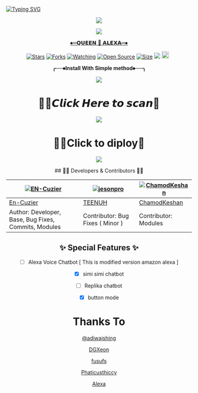 
  <a href="https://github.com/En-cuzier/Queen-Alexa-MD"><img src="https://readme-typing-svg.herokuapp.com/?size=29&width=800&lines=WELCOME+TO+THE+QUEEN+ALEXA+MD+VERSION+PROJECT.;MADE+IN+ALEXA.+DEPLOY+YOUR+BOT+FREE."
            alt="Typing SVG"
        />
    </a>
</p>
<div align="center">
  <p align="center">

 <a href="https://github.com/En-cuzier/Queen-Alexa-MD"><img src="https://telegra.ph/file/b373cf75c9fddb6721650.jpg">

  </p>    <a/>
 
  <a href="https://github.com/En-cuzier/Queen-Alexa-MD"><img src="https://img.shields.io/badge/QUEEN%20ALEXA-MD%20VERSIONS-brightgreen?style=flat-square&logo=appveyor">

⦁═𝗤𝗨𝗘𝗘𝗡 👸 𝗔𝗟𝗘𝗫𝗔═⦁

 <p align="center">
<a href="https://github.com/En-cuzier/Queen-Alexa-MD/stargazers/"><img title="Stars" src="https://img.shields.io/github/stars/En-cuzier/Queen-Alexa-MD?color=blue&style=flat-square"></a>
<a href="https://github.com/En-cuzier/Queen-Alexa-MD/fork"><img title="Forks" src="https://img.shields.io/github/forks/En-cuzier/Queen-Alexa-MD?color=red&style=flat-square"></a>
<a href="https://github.com/En-cuzier/Queen-Alexa-MD/watchers"><img title="Watching" src="https://img.shields.io/github/watchers/En-cuzier/Queen-Alexa-MD?label=Watchers&color=blue&style=flat-square"></a>
<a href="https://github.com/En-cuzier/Queen-Alexa-MD"><img title="Open Source" src="https://badges.frapsoft.com/os/v2/open-source.svg?v=103"></a>
<a href="https://github.com/En-cuzier/Queen-Alexa-md/"><img title="Size" src="https://img.shields.io/github/repo-size/En-cuzier/Queen-Alexa-md?style=flat-square&color=green"></a>
<a href="https://hits.seeyoufarm.com"><img src="https://hits.seeyoufarm.com/api/count/incr/badge.svg?url=https%3A%2F%2Fgithub.com%2FEn-cuzier%2FQueen-Alexa-MD&count_bg=%2379C83D&title_bg=%23555555&icon=probot.svg&icon_color=%2300FF6D&title=hits&edge_flat=false"/></a>
<a href="https://github.com/En-cuzier/Queen-Alexa-MD/graphs/commit-activity"><img height="20" src="https://img.shields.io/badge/Maintained%3F-yes-green.svg"></a>&nbsp;&nbsp;
</p>
<p align='center'>


**╭──⦁Install With Simple method⦁──╮**

<a href="https://github.com/En-cuzier/Queen-Alexa-MD"><img src="https://raw.githubusercontent.com/ChamodKeshan/Alexa-New/main/Alexa-New/media/image/20220404_081335.jpg">
 </p>    <a/>

# 🧚‍♀️𝘾𝙡𝙞𝙘𝙠 𝙃𝙚𝙧𝙚 𝙩𝙤 𝙨𝙘𝙖𝙣💫

   <a href="https://replit.com/@ChamodKeshan/QueenAlexa-MD?output%20only=1&lite=1"><img src="https://repl.it/badge/github/ChamodKeshan/Queen-Alexa">
    </p>    <a/>

# 🧚‍♂️Click to diploy👑
    
   <a herf="https://heroku.com/deploy?template=https://github.com/ChamodKeshan/Alexa-New"><img src="https://github.com/Queen-Alexa.png">
   </p>     <a/>
## 👨‍💻 Developers & Contributors 👨‍💻

 [![EN-Cuzier](https://github.com/En-Cuzier.png?size=100)](https://github.com/En-Cuzier) | [![jesonpro](https://github.com/jesonpro.png?size=100)](https://github.com/jesonpro) | [![ChamodKeshan](https://github.com/ChamodKeshan.png?size=100)](https://github.com/ChamodKeshan) |
----|----|----|
[En-Cuzier](https://github.com/En-Cuzier)  | [TEENUH](https://github.com/jesonpro) | [ChamodKeshan](https://github.com/ChamodKeshan) |
Author: Developer, Base, Bug Fixes, Commits, Modules | Contributor: Bug Fixes ( Minor )| Contributor: Modules |

## ✨ Special Features ✨

- [ ] Alexa Voice Chatbot [ This is modified version amazon alexa ]

- [x] simi simi chatbot

- [ ] Replika chatbot

- [X] button mode

# Thanks To
   [@adiwajshing](https://github.com/adiwajshing/Baileys)
   
   [DGXeon](https://github.com/DGXeon/Doge-bot)
   
   [fusufs](https://github.com/yusufusta/WhatsAsena)
   
   [Phaticusthiccy](https://github.com/phaticusthiccy)
   
   [Alexa](https://github.com/Queen-Alexa)
